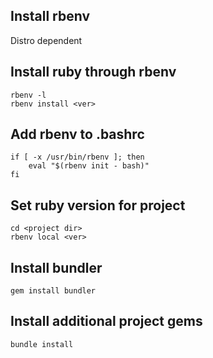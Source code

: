 ## Install rbenv

Distro dependent

## Install ruby through rbenv

```
rbenv -l
rbenv install <ver>
```

## Add rbenv to .bashrc

```
if [ -x /usr/bin/rbenv ]; then
    eval "$(rbenv init - bash)"
fi
```

## Set ruby version for project

```
cd <project dir>
rbenv local <ver>
```

## Install bundler

```
gem install bundler
```

## Install additional project gems

```
bundle install
```


